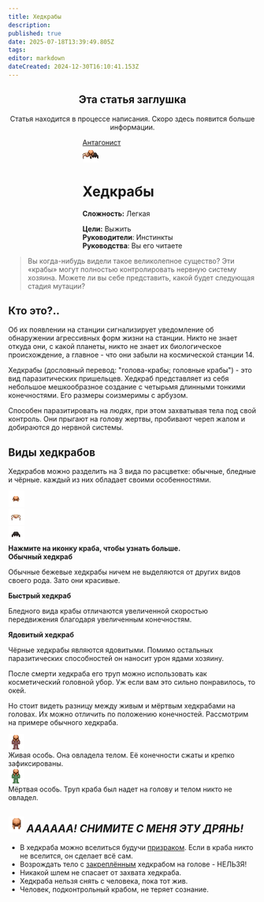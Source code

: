 ```yaml
---
title: Хедкрабы
description: 
published: true
date: 2025-07-18T13:39:49.805Z
tags: 
editor: markdown
dateCreated: 2024-12-30T16:10:41.153Z
---
```


<center>
<div class="warning-banner">
  <h2> Эта статья заглушка </h2>
  <p>Статья находится в процессе написания. Скоро здесь появится больше информации.</p><p>
</div>
</center>

<div style="display: flex; justify-content: center;">
<div class="roles-passport antag">
  <div class="title antag"><a href="/roles/antagonists">Антагонист</a></div>
  <div>
    <div><div><img src="/roles/headcrabs.png"></div></div>
  <div><div>
    <h1>Хедкрабы</h1>
    <p><strong>Сложность:</strong> Легкая</p>
    <strong>Цели:</strong> Выжить<br>
    <b>Руководители</b>:  Инстинкты<br>
    <b>Руководства</b>: Вы его читаете
  </div></div>
  </div>
</div>
</div>

> Вы когда-нибудь видели такое великолепное существо? Эти «крабы» могут полностью контролировать нервную систему хозяина. Можете ли вы себе представить, какой будет следующая стадия мутации?

## Кто это?..
Об их появлении на станции сигнализирует уведомление об обнаружении агрессивных форм жизни на станции. Никто не знает откуда они, с какой планеты, никто не знает их биологическое происхождение, а главное - что они забыли на космической станции 14.

Хедкрабы (дословный перевод: "голова-крабы; головные крабы") - это вид паразитических пришельцев. Хедкраб представляет из себя небольшое мешкообразное создание с четырьмя длинными тонкими конечностями. Его размеры соизмеримы с арбузом.

Способен паразитировать на людях, при этом захватывая тела под свой контроль. Они прыгают на голову жертвы, пробивают череп жалом и добираются до нервной системы.

## Виды хедкрабов
Хедкрабов можно разделить на 3 вида по расцветке: обычные, бледные и чёрные. каждый из них обладает своими особенностями.



<p></p>
<div id="main-crab">
  <div id="stupid-crabs">
 		<div id="def-crab"><img src="/roles/headcrabs/headcrab-beautiful.png"></div>
  	<div id="fast-crab"><img src="/roles/headcrabs/headcrab-fast.png"></div>
  	<div id="poison-crab"><img src="/roles/headcrabs/headcrab-poison.png"></div>
  </div>
 	<div id="big-brain-crab">
    <div id="crabs-info"><strong>Нажмите на иконку краба, чтобы узнать больше.</strong></div>
    <div id="def-crab-text"><b>Обычный хедкраб</b><p>Обычные бежевые хедкрабы ничем не выделяются от других видов своего рода. Зато они красивые.</div>
  	<div id="fast-crab-text"><b>Быстрый хедкраб</b><p>Бледного вида крабы отличаются увеличенной скоростью передвижения благодаря увеличенным конечностям.</div>
  	<div id="poison-crab-text"><b>Ядовитый хедкраб</b><p>Чёрные хедкрабы являются ядовитыми. Помимо остальных паразитических способностей он наносит урон ядами хозяину.</div>
  </div>
</div>
<p>



После смерти хедкраба его труп можно использовать как косметический головной убор. Уж если вам это сильно понравилось, то окей. 
<p>Но стоит видеть разницу между живым и мёртвым хедкрабами на головах. Их можно отличить по положению конечностей. Рассмотрим на примере обычного хедкраба.</p>
<p>


  
<div id="who-is-who">
  <div id="first-crab">
    <div id="top-part">
      <div class="alive-crab" id="gif-crab">
        <img src="/roles/headcrabs/humacrab-alive.gif">
      </div>
    </div>
    <div class="bottom-part">
      <span>Живая особь. Она овладела телом. Её конечности сжаты и крепко зафиксированы.</span>
    </div>
  </div>
  <div id="second-crab">
    <div id="top-part">
      <div class="dead-crab" id="gif-crab">
        <img src="/roles/headcrabs/humacrab-dead.gif">
      </div>
    </div>
    <div class="bottom-part">
      <span>Мёртвая особь. Труп краба был надет на голову и телом никто не овладел.</span>
    </div>
  </div>
</div>


## <img src="/roles/headcrabs/equipped-helmet.png" width="32" height="32"> <i>АААААА! СНИМИТЕ С МЕНЯ ЭТУ ДРЯНЬ!</i>
<ul>
	<li>В хедкраба можно вселиться будучи <a href="https://wiki.wwdp.ee/ru/roles/ghost">призраком</a>. Если в краба никто не вселится, он сделает всё сам.
  <li>Возрождать тело с <u>закреплённым</u> хедкрабом на голове - НЕЛЬЗЯ!
	<li>Никакой	шлем не спасает от захвата хедкраба.
	<li>Хедкраба нельзя снять с человека, пока тот жив.
	<li>Человек, подконтрольный крабом, не теряет сознание.
</ul>

<div class="table"></div>